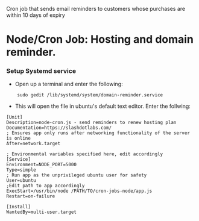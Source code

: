 Cron job that sends email reminders to customers whose purchases are within 10 days of expiry

# Node/Cron Job: Hosting and domain reminder.

### Setup Systemd service
 - Open up a terminal and enter the following:
```
	sudo gedit /lib/systemd/system/domain-reminder.service
```

 - This will open the file in ubuntu's default text editor. Enter the follwing:
```
[Unit]
Description=node-cron.js - send reminders to renew hosting plan
Documentation=https://slashdotlabs.com/
; Ensures app only runs after networking functionality of the server is online
After=network.target

; Environmental variables specified here, edit accordingly
[Service]
Environment=NODE_PORT=5000
Type=simple
; Run app as the unprivileged ubuntu user for safety
User=ubuntu
;Edit path to app accordingly
ExecStart=/usr/bin/node /PATH/TO/cron-jobs-node/app.js
Restart=on-failure

[Install]
WantedBy=multi-user.target
```
